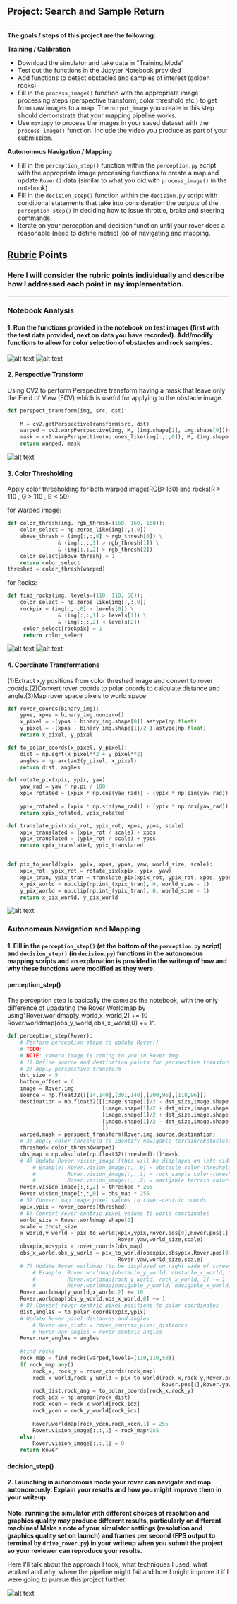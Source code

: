 ## Project: Search and Sample Return
---
**The goals / steps of this project are the following:**  

**Training / Calibration**  

* Download the simulator and take data in "Training Mode"
* Test out the functions in the Jupyter Notebook provided
* Add functions to detect obstacles and samples of interest (golden rocks)
* Fill in the `process_image()` function with the appropriate image processing steps (perspective transform, color threshold etc.) to get from raw images to a map.  The `output_image` you create in this step should demonstrate that your mapping pipeline works.
* Use `moviepy` to process the images in your saved dataset with the `process_image()` function.  Include the video you produce as part of your submission.

**Autonomous Navigation / Mapping**

* Fill in the `perception_step()` function within the `perception.py` script with the appropriate image processing functions to create a map and update `Rover()` data (similar to what you did with `process_image()` in the notebook). 
* Fill in the `decision_step()` function within the `decision.py` script with conditional statements that take into consideration the outputs of the `perception_step()` in deciding how to issue throttle, brake and steering commands. 
* Iterate on your perception and decision function until your rover does a reasonable (need to define metric) job of navigating and mapping.  

[//]: # (Image References)

[image1]: ./misc/rover_image.jpg
[image2]: ./calibration_images/example_grid2.jpg
[image3]: ./calibration_images/example_rock2.jpg 
[image4]: ./output/perspective.png 
[image5]: ./output/warped_threshed.jpg
[image6]: ./output/rocks.png
[image7]: ./output/coords_transform.jpg
## [Rubric](https://review.udacity.com/#!/rubrics/916/view) Points
### Here I will consider the rubric points individually and describe how I addressed each point in my implementation.  

---
### Notebook Analysis
#### 1. Run the functions provided in the notebook on test images (first with the test data provided, next on data you have recorded). Add/modify functions to allow for color selection of obstacles and rock samples.

![alt text][image2]
![alt text][image3]

#### 2. Perspective Transform
Using CV2 to perform Perspective transform,having a mask that leave only the Field of View (FOV) which is useful for applying to the obstacle image.

```python
def perspect_transform(img, src, dst):
           
    M = cv2.getPerspectiveTransform(src, dst)
    warped = cv2.warpPerspective(img, M, (img.shape[1], img.shape[0]))# keep same size as input image
    mask = cv2.warpPerspective(np.ones_like(img[:,:,0]), M, (img.shape[1], img.shape[0]))#show field view of the camera
    return warped, mask
```
![alt text][image4]

#### 3. Color Thresholding
Apply color thresholding for both warped image(RGB>160) and rocks(R > 110 , G > 110 , B < 50)

for Warped image:
```python
def color_thresh(img, rgb_thresh=(160, 160, 160)):
    color_select = np.zeros_like(img[:,:,0])
    above_thresh = (img[:,:,0] > rgb_thresh[0]) \
                & (img[:,:,1] > rgb_thresh[1]) \
                & (img[:,:,2] > rgb_thresh[2])
    color_select[above_thresh] = 1
    return color_select
threshed = color_thresh(warped)
```
for Rocks:
```python
def find_rocks(img, levels=(110, 110, 50)):
    color_select = np.zeros_like(img[:,:,0])
    rockpix = (img[:,:,0] > levels[0]) \
                & (img[:,:,1] > levels[1]) \
                & (img[:,:,2] < levels[2])
     color_select[rockpix] = 1
     return color_select
```
![alt text][image5]
![alt text][image6]
#### 4. Coordinate Transformations
(1)Extract x,y positions from color threshed image and convert to rover coords.(2)Convert rover coords to polar coords to calculate distance and angle.(3)Map rover space pixels to world space
```python
def rover_coords(binary_img):
    ypos, xpos = binary_img.nonzero()
    x_pixel = -(ypos - binary_img.shape[0]).astype(np.float)
    y_pixel = -(xpos - binary_img.shape[1]/2 ).astype(np.float)
    return x_pixel, y_pixel

def to_polar_coords(x_pixel, y_pixel):
    dist = np.sqrt(x_pixel**2 + y_pixel**2)
    angles = np.arctan2(y_pixel, x_pixel)
    return dist, angles

def rotate_pix(xpix, ypix, yaw):
    yaw_rad = yaw * np.pi / 180
    xpix_rotated = (xpix * np.cos(yaw_rad)) - (ypix * np.sin(yaw_rad))
                            
    ypix_rotated = (xpix * np.sin(yaw_rad)) + (ypix * np.cos(yaw_rad))
    return xpix_rotated, ypix_rotated

def translate_pix(xpix_rot, ypix_rot, xpos, ypos, scale): 
    xpix_translated = (xpix_rot / scale) + xpos
    ypix_translated = (ypix_rot / scale) + ypos
    return xpix_translated, ypix_translated


def pix_to_world(xpix, ypix, xpos, ypos, yaw, world_size, scale):
    xpix_rot, ypix_rot = rotate_pix(xpix, ypix, yaw)
    xpix_tran, ypix_tran = translate_pix(xpix_rot, ypix_rot, xpos, ypos, scale)
    x_pix_world = np.clip(np.int_(xpix_tran), 0, world_size - 1)
    y_pix_world = np.clip(np.int_(ypix_tran), 0, world_size - 1)
    return x_pix_world, y_pix_world
```
![alt text][image7]


### Autonomous Navigation and Mapping

#### 1. Fill in the `perception_step()` (at the bottom of the `perception.py` script) and `decision_step()` (in `decision.py`) functions in the autonomous mapping scripts and an explanation is provided in the writeup of how and why these functions were modified as they were.
#### perception_step()

The perception step is basically the same as the notebook, with the only difference of upadating the Rover Worldmap by using"Rover.worldmap[y_world,x_world,2] += 10  Rover.worldmap[obs_y_world,obs_x_world,0] += 1".
```python
def perception_step(Rover):
    # Perform perception steps to update Rover()
    # TODO: 
    # NOTE: camera image is coming to you in Rover.img
    # 1) Define source and destination points for perspective transform
    # 2) Apply perspective transform
    dst_size = 5
    bottom_offset = 6
    image = Rover.img
    source = np.float32([[14,140],[301,140],[200,96],[118,96]])
    destination = np.float32([[image.shape[1]/2 - dst_size,image.shape[0] - bottom_offset],
                              [image.shape[1]/2 + dst_size,image.shape[0] - bottom_offset],
                              [image.shape[1]/2 + dst_size,image.shape[0] - 2*dst_size - bottom_offset],
                              [image.shape[1]/2 - dst_size,image.shape[0] - 2*dst_size - bottom_offset],
                              ])
    warped,mask = perspect_transform(Rover.img,source,destination)
    # 3) Apply color threshold to identify navigable terrain/obstacles/rock samples
    threshed= color_thresh(warped)
    obs_map = np.absolute(np.float32(threshed)-1)*mask
    # 4) Update Rover.vision_image (this will be displayed on left side of screen)
        # Example: Rover.vision_image[:,:,0] = obstacle color-thresholded binary image
        #          Rover.vision_image[:,:,1] = rock_sample color-thresholded binary image
        #          Rover.vision_image[:,:,2] = navigable terrain color-thresholded binary image
    Rover.vision_image[:,:,2] = threshed * 255
    Rover.vision_image[:,:,0] = obs_map * 255
    # 5) Convert map image pixel values to rover-centric coords
    xpix,ypix = rover_coords(threshed)
    # 6) Convert rover-centric pixel values to world coordinates
    world_size = Rover.worldmap.shape[0]
    scale = 2*dst_size
    x_world,y_world = pix_to_world(xpix,ypix,Rover.pos[0],Rover.pos[1],
                                   Rover.yaw,world_size,scale)
    obsxpix,obsypix = rover_coords(obs_map)
    obs_x_world,obs_y_world = pix_to_world(obsxpix,obsypix,Rover.pos[0],Rover.pos[1],
                                   Rover.yaw,world_size,scale)
    # 7) Update Rover worldmap (to be displayed on right side of screen)
        # Example: Rover.worldmap[obstacle_y_world, obstacle_x_world, 0] += 1
        #          Rover.worldmap[rock_y_world, rock_x_world, 1] += 1
        #          Rover.worldmap[navigable_y_world, navigable_x_world, 2] += 1
    Rover.worldmap[y_world,x_world,2] += 10
    Rover.worldmap[obs_y_world,obs_x_world,0] += 1
    # 8) Convert rover-centric pixel positions to polar coordinates
    dist,angles = to_polar_coords(xpix,ypix)
    # Update Rover pixel distances and angles
        # Rover.nav_dists = rover_centric_pixel_distances
        # Rover.nav_angles = rover_centric_angles
    Rover.nav_angles = angles
    
    #find rocks
    rock_map = find_rocks(warped,levels=(110,110,50))
    if rock_map.any():
        rock_x, rock_y = rover_coords(rock_map)
        rock_x_world,rock_y_world = pix_to_world(rock_x,rock_y,Rover.pos[0],
                                                 Rover.pos[1],Rover.yaw,world_size,scale)
        rock_dist,rock_ang = to_polar_coords(rock_x,rock_y)
        rock_idx = np.argmin(rock_dist)
        rock_xcen = rock_x_world[rock_idx]
        rock_ycen = rock_y_world[rock_idx]
 
        Rover.worldmap[rock_ycen,rock_xcen,1] = 255
        Rover.vision_image[:,:,1] = rock_map*255
    else:
        Rover.vision_image[:,:,1] = 0
    return Rover
```
#### decision_step()


#### 2. Launching in autonomous mode your rover can navigate and map autonomously.  Explain your results and how you might improve them in your writeup.  


**Note: running the simulator with different choices of resolution and graphics quality may produce different results, particularly on different machines!  Make a note of your simulator settings (resolution and graphics quality set on launch) and frames per second (FPS output to terminal by `drive_rover.py`) in your writeup when you submit the project so your reviewer can reproduce your results.**

Here I'll talk about the approach I took, what techniques I used, what worked and why, where the pipeline might fail and how I might improve it if I were going to pursue this project further.  



![alt text][image3]
